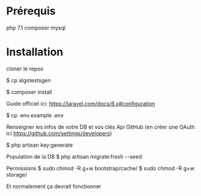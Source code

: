 # Prérequis

php 7.1
composer
mysql

# Installation

cloner le repos

$ cp algotestsgen

$ composer install

Guide officiel ici: https://laravel.com/docs/6.x#configuration

$ cp .env.example .env

Renseigner les infos de votre DB et vos clés Api GitHub (en créer une OAuth ici https://github.com/settings/developers)

$ php artisan key:generate

Population de la DB
$ php artisan migrate:fresh --seed

Permissions
$ sudo chmod -R g+w bootstrap/cache/ 
$ sudo chmod -R g+w storage/ 

Et normalement ça devrait fonctionner 
